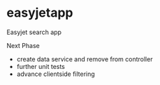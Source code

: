 # easyjetapp
Easyjet search app

Next Phase
- create data service and remove from controller
- further unit tests
- advance clientside filtering
